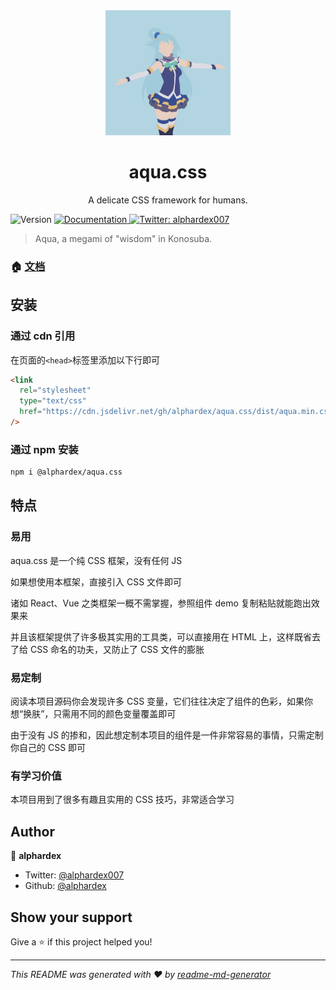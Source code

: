 <div align="center">
  <img src="./assets/logo.jpg" width="200">
  <h1>aqua.css</h1>
  <p>A delicate CSS framework for humans.</p>
</div>
<p>
  <img alt="Version" src="https://img.shields.io/badge/version-1.7.0-blue.svg?cacheSeconds=2592000" />
  <a href="https://aquacss.netlify.com/">
    <img alt="Documentation" src="https://img.shields.io/badge/documentation-yes-brightgreen.svg" target="_blank" />
  </a>
  <a href="https://twitter.com/alphardex007">
    <img alt="Twitter: alphardex007" src="https://img.shields.io/twitter/follow/alphardex007.svg?style=social" target="_blank" />
  </a>
</p>

> Aqua, a megami of "wisdom" in Konosuba.

### 🏠 [文档](https://aquacss.netlify.com/)

## 安装

### 通过 cdn 引用

在页面的`<head>`标签里添加以下行即可

```html
<link
  rel="stylesheet"
  type="text/css"
  href="https://cdn.jsdelivr.net/gh/alphardex/aqua.css/dist/aqua.min.css"
/>
```

### 通过 npm 安装

```sh
npm i @alphardex/aqua.css
```

## 特点

### 易用

aqua.css 是一个纯 CSS 框架，没有任何 JS

如果想使用本框架，直接引入 CSS 文件即可

诸如 React、Vue 之类框架一概不需掌握，参照组件 demo 复制粘贴就能跑出效果来

并且该框架提供了许多极其实用的工具类，可以直接用在 HTML 上，这样既省去了给 CSS 命名的功夫，又防止了 CSS 文件的膨胀

### 易定制

阅读本项目源码你会发现许多 CSS 变量，它们往往决定了组件的色彩，如果你想“换肤”，只需用不同的颜色变量覆盖即可

由于没有 JS 的掺和，因此想定制本项目的组件是一件非常容易的事情，只需定制你自己的 CSS 即可

### 有学习价值

本项目用到了很多有趣且实用的 CSS 技巧，非常适合学习

## Author

👤 **alphardex**

- Twitter: [@alphardex007](https://twitter.com/alphardex007)
- Github: [@alphardex](https://github.com/alphardex)

## Show your support

Give a ⭐️ if this project helped you!

---

_This README was generated with ❤️ by [readme-md-generator](https://github.com/kefranabg/readme-md-generator)_
